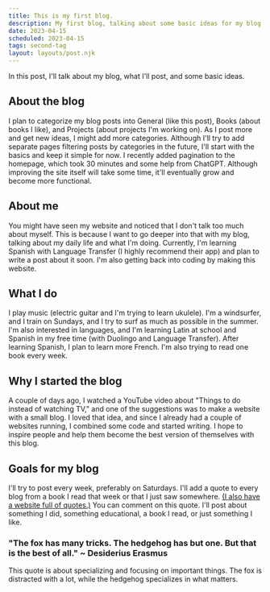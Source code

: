 ```yaml
---
title: This is my first blog.
description: My first blog, talking about some basic ideas for my blog.
date: 2023-04-15
scheduled: 2023-04-15
tags: second-tag
layout: layouts/post.njk
---
```


In this post, I'll talk about my blog, what I'll post, and some basic ideas.

## About the blog

I plan to categorize my blog posts into General (like this post), Books (about books I like), and Projects (about projects I'm working on). As I post more and get new ideas, I might add more categories. Although I'll try to add separate pages filtering posts by categories in the future, I'll start with the basics and keep it simple for now. I recently added pagination to the homepage, which took 30 minutes and some help from ChatGPT. Although improving the site itself will take some time, it'll eventually grow and become more functional.

## About me

You might have seen my website and noticed that I don't talk too much about myself. This is because I want to go deeper into that with my blog, talking about my daily life and what I'm doing. Currently, I'm learning Spanish with Language Transfer (I highly recommend their app) and plan to write a post about it soon. I'm also getting back into coding by making this website.

## What I do

I play music (electric guitar and I'm trying to learn ukulele). I'm a windsurfer, and I train on Sundays, and I try to surf as much as possible in the summer. I'm also interested in languages, and I'm learning Latin at school and Spanish in my free time (with Duolingo and Language Transfer). After learning Spanish, I plan to learn more French. I'm also trying to read one book every week.

## Why I started the blog

A couple of days ago, I watched a YouTube video about "Things to do instead of watching TV," and one of the suggestions was to make a website with a small blog. I loved that idea, and since I already had a couple of websites running, I combined some code and started writing. I hope to inspire people and help them become the best version of themselves with this blog.

## Goals for my blog

I'll try to post every week, preferably on Saturdays. I'll add a quote to every blog from a book I read that week or that I just saw somewhere. <a href="https://latijnisfijn.eu/motivation/motivation.html" target="_blank">(I also have a website full of quotes.)</a> You can comment on this quote. I'll post about something I did, something educational, a book I read, or just something I like.

### "The fox has many tricks. The hedgehog has but one. But that is the best of all." ~ Desiderius Erasmus
This quote is about specializing and focusing on important things. The fox is distracted with a lot, while the hedgehog specializes in what matters.
